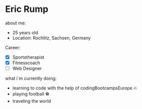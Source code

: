 # Eric Rump

about me:
- 25 years old
- Location: Rochlitz, Sachsen, Germany

Career: 
- [x] Sportstherapist
- [x] Fitnesscoach
- [ ] Web Designer

what i`m currently doing:
- learning to code with the help of codingBootcampsEurope 🔥
- playing football ⚽
- traveling the world
